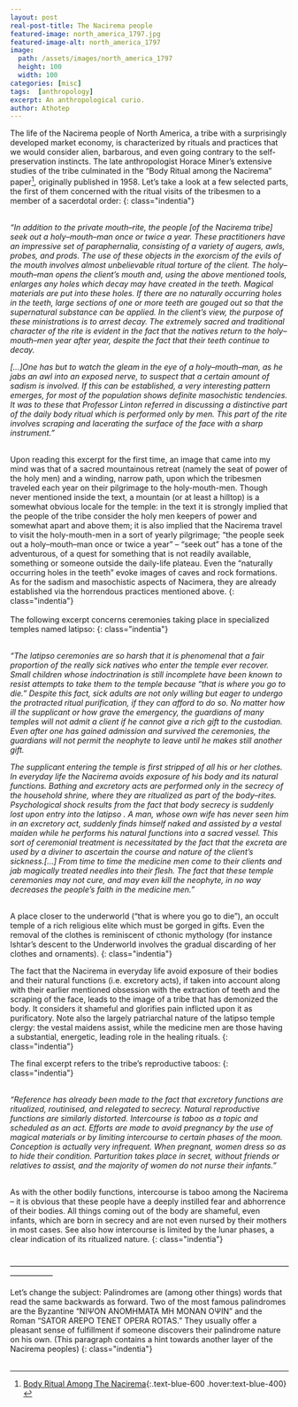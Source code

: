 ```yaml
---
layout: post
real-post-title: The Nacirema people
featured-image: north_america_1797.jpg
featured-image-alt: north_america_1797
image:
  path: /assets/images/north_america_1797
  height: 100
  width: 100
categories: [misc]
tags:  [anthropology]
excerpt: An anthropological curio.
author: Athotep
---
```


The life of the Nacirema people of North America, a tribe with a surprisingly developed market economy, is characterized by rituals and practices that we would consider alien, barbarous, and even going contrary to the self-preservation instincts. The late anthropologist Horace Miner’s extensive studies of the tribe culminated in the “Body Ritual among the Nacirema” paper[^1], originally published in 1958. Let’s take a look at a few selected parts, the first of them concerned with the ritual visits of the tribesmen to a member of a sacerdotal order:
{: class="indentia"}  
<br>

*“In addition to the private mouth–rite, the people [of the Nacirema tribe] seek out a holy–mouth–man once or twice a year. These practitioners have an impressive set of paraphernalia, consisting of a variety of augers, awls, probes, and prods. The use of these objects in the exorcism of the evils of the mouth involves almost unbelievable ritual torture of the client. The holy–mouth–man opens the client’s mouth and, using the above mentioned tools, enlarges any holes which decay may have created in the teeth. Magical materials are put into these holes. If there are no naturally occurring holes in the teeth, large sections of one or more teeth are gouged out so that the supernatural substance can be applied. In the client’s view, the purpose of these ministrations is to arrest decay. The extremely sacred and traditional character of the rite is evident in the fact that the natives return to the holy–mouth–men year after year, despite the fact that their teeth continue to decay.*

*[…]One has but to watch the gleam in the eye of a holy–mouth–man, as he jabs an awl into an exposed nerve, to suspect that a certain amount of sadism is involved. If this can be established, a very interesting pattern emerges, for most of the population shows definite masochistic tendencies. It was to these that Professor Linton referred in discussing a distinctive part of the daily body ritual which is performed only by men. This part of the rite involves scraping and lacerating the surface of the face with a sharp instrument.”*  
<br>

Upon reading this excerpt for the first time, an image that came into my mind was that of a sacred mountainous retreat (namely the seat of power of the holy men) and a winding, narrow path, upon which the tribesmen traveled each year on their pilgrimage to the holy-mouth-men. Though never mentioned inside the text, a mountain (or at least a hilltop) is a somewhat obvious locale for the temple: in the text it is strongly implied that the people of the tribe consider the holy men keepers of power and somewhat apart and above them; it is also implied that the Nacirema travel to visit the holy-mouth-men in a sort of yearly pilgrimage; “the people seek out a holy–mouth–man once or twice a year” – “seek out” has a tone of the adventurous, of a quest for something that is not readily available, something or someone outside the daily-life plateau. Even the “naturally occurring holes in the teeth” evoke images of caves and rock formations. As for the sadism and masochistic aspects of Nacimera, they are already established via the horrendous practices mentioned above.
{: class="indentia"}  
<br>
The following excerpt concerns ceremonies taking place in specialized temples named latipso:
{: class="indentia"}  
<br>

*“The latipso ceremonies are so harsh that it is phenomenal that a fair proportion of the really sick natives who enter the temple ever recover. Small children whose indoctrination is still incomplete have been known to resist attempts to take them to the temple because “that is where you go to die.” Despite this fact, sick adults are not only willing but eager to undergo the protracted ritual purification, if they can afford to do so. No matter how ill the supplicant or how grave the emergency, the guardians of many temples will not admit a client if he cannot give a rich gift to the custodian. Even after one has gained admission and survived the ceremonies, the guardians will not permit the neophyte to leave until he makes still another gift.*

*The supplicant entering the temple is first stripped of all his or her clothes. In everyday life the Nacirema avoids exposure of his body and its natural functions. Bathing and excretory acts are performed only in the secrecy of the household shrine, where they are ritualized as part of the body–rites. Psychological shock results from the fact that body secrecy is suddenly lost upon entry into the latipso . A man, whose own wife has never seen him in an excretory act, suddenly finds himself naked and assisted by a vestal maiden while he performs his natural functions into a sacred vessel. This sort of ceremonial treatment is necessitated by the fact that the excreta are used by a diviner to ascertain the course and nature of the client’s sickness.[…] From time to time the medicine men come to their clients and jab magically treated needles into their flesh. The fact that these temple ceremonies may not cure, and may even kill the neophyte, in no way decreases the people’s faith in the medicine men.”*   
<br>

A place closer to the underworld (“that is where you go to die”), an occult temple of a rich religious elite which must be gorged in gifts. Even the removal of the clothes is reminiscent of cthonic mythology (for instance Ishtar’s descent to the Underworld involves the gradual discarding of her clothes and ornaments).
{: class="indentia"}

The fact that the Nacirema in everyday life avoid exposure of their bodies and their natural functions (i.e. excretory acts), if taken into account along with their earlier mentioned obsession with the extraction of teeth and the scraping of the face, leads to the image of a tribe that has demonized the body. It considers it shameful and glorifies pain inflicted upon it as purificatory. Note also the largely patriarchal nature of the latipso temple clergy: the vestal maidens assist, while the medicine men are those having a substantial, energetic, leading role in the healing rituals.
{: class="indentia"}

The final excerpt refers to the tribe’s reproductive taboos:
{: class="indentia"}  
<br>

*“Reference has already been made to the fact that excretory functions are ritualized, routinised, and relegated to secrecy. Natural reproductive functions are similarly distorted. Intercourse is taboo as a topic and scheduled as an act. Efforts are made to avoid pregnancy by the use of magical materials or by limiting intercourse to certain phases of the moon. Conception is actually very infrequent. When pregnant, women dress so as to hide their condition. Parturition takes place in secret, without friends or relatives to assist, and the majority of women do not nurse their infants.”*   
<br>

As with the other bodily functions, intercourse is taboo among the Nacirema – it is obvious that these people have a deeply instilled fear and abhorrence of their bodies. All things coming out of the body are shameful, even infants, which are born in secrecy and are not even nursed by their mothers in most cases. See also how intercourse is limited by the lunar phases, a clear indication of its ritualized nature.
{: class="indentia"}  
<br>

—————————————————————————————————————————–

Let’s change the subject: Palindromes are (among other things) words that read the same backwards as forward. Two of the most famous palindromes are the Byzantine “ΝΙΨΟΝ ΑΝΟΜΗΜΑΤΑ ΜΗ ΜΟΝΑΝ ΟΨΙΝ” and the Roman “SATOR AREPO TENET OPERA ROTAS.” They usually offer a pleasant sense of fulfillment if someone discovers their palindrome nature on his own. (This paragraph contains a hint towards another layer of the Nacirema peoples)
{: class="indentia"}  
<br>

[^1]: [Body Ritual Among The Nacirema](https://www.google.com/url?sa=t&rct=j&q=&esrc=s&source=web&cd=&ved=2ahUKEwidoLvG1djpAhVOyjgGHSZ7DcUQFjAAegQIAhAB&url=http%3A%2F%2Fwww.sfu.ca%2F~palys%2FMiner-1956-BodyRitualAmongTheNacirema.pdf&usg=AOvVaw0C11UmDa444z5ChqpA0Egs){:.text-blue-600 .hover:text-blue-400} 